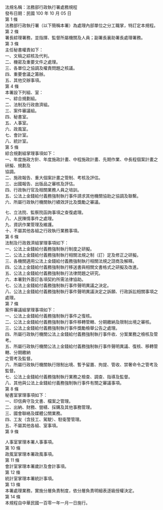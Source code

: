 法規名稱：法務部行政執行署處務規程  
發布日期：民國 100 年 10 月 05 日  
第 1 條  
法務部行政執行署（以下簡稱本署）為處理內部單位之分工職掌，特訂定本規程。  
第 2 條  
署長綜理署務，並指揮、監督所屬機關及人員；副署長襄助署長處理署務。  
第 3 條  
主任秘書權責如下：  
一、文稿之綜核及代判。  
二、機密及重要文件之處理。  
三、各單位之協調及權責問題之核議。  
四、重要會議之籌辦。  
五、其他交辦事項。  
第 4 條  
本署設下列組、室：  
一、綜合規劃組。  
二、法制及行政救濟組。  
三、案件審議組。  
四、秘書室。  
五、人事室。  
六、政風室。  
七、會計室。  
八、統計室。  
第 5 條  
綜合規劃組掌理事項如下：  
一、年度施政方針、年度施政計畫、中程施政計畫、先期作業、中長程個案計畫之研擬、規劃及  
協調。  
二、施政報告、重大個案計畫之管制、考核及評估。  
三、出國報告、出版品之審核及評估。  
四、行政執行官及相關業務人員之培訓。  
五、公法上金錢給付義務強制執行事件請求其他機關協助之協調及聯繫。  
六、所屬行政執行機關執行績效評比及獎勵之審議。  


七、立法院、監察院函詢事項之查復處理。  
八、人民陳情事件之處理。  
九、資訊作業管理及維護。  
十、不屬其他各組之行政執行業務事項。  
第 6 條  
法制及行政救濟組掌理事項如下：  
一、公法上金錢給付義務強制執行制度之研擬。  
二、公法上金錢給付義務強制執行相關法規之制（訂）定及修正之研擬。  
三、各機關適用公法上金錢給付義務強制執行相關法規之諮商及解釋。  
四、公法上金錢給付義務強制執行移送書與相關文書格式之研擬及改進。  
五、公法上金錢給付義務強制執行法律問題之研究。  
六、本署對外簽訂各項契約所需法律協助。  
七、公法上金錢給付義務強制執行事件聲明異議之決定。  
八、公法上金錢給付義務強制執行事件聲明異議決定之訴願、行政訴訟相關事項之處理。  
第 7 條  
案件審議組掌理事項如下：  
一、公法上金錢給付義務強制執行事件之復核。  
二、公法上金錢給付義務強制執行事件移轉管轄、分期繳納及限制出境之審核。  
三、公法上金錢給付義務強制執行事件獎勵檢舉公告之處理。  
四、所屬行政執行機關公法上金錢給付義務強制執行事件收、分案業務之檢核及管考。  
五、所屬行政執行機關公法上金錢給付義務強制執行事件聲明異議、復核、移轉管轄、分期繳納  
之管考及監督。  
六、所屬行政執行機關執行限制出境、暫予留置、拘提、管收、禁奢命令之管考及監督。  
七、公法上金錢給付義務強制執行業務之檢查、調查、指導及監督。  
八、其他與公法上金錢給付義務強制執行事件有關之審議事項。  
第 8 條  
秘書室掌理事項如下：  
一、印信典守及文書、檔案之管理。  
二、出納、財務、營繕、採購及其他事務管理。  
三、國會聯絡及媒體公關業務。  
四、工友（含技工、駕駛）、駐衛警管理。  
五、不屬其他各組、室事項。  
第 9 條  


人事室掌理本署人事事項。  
第 10 條  
政風室掌理本署政風事項。  
第 11 條  
會計室掌理本署歲計及會計事項。  
第 12 條  
統計室掌理本署統計事項。  
第 13 條  
本署處理業務，實施分層負責制度，依分層負責明細表逐級授權決定。  
第 14 條  
本規程自中華民國一百零一年一月一日施行。  


